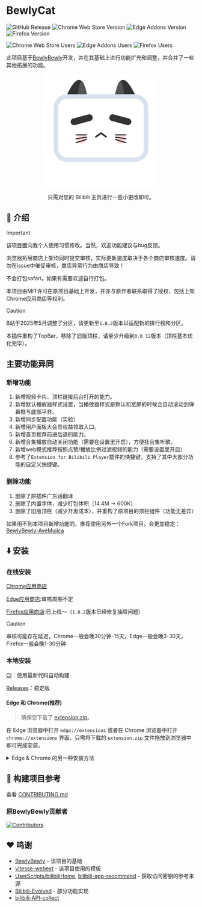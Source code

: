 # BewlyCat

![GitHub Release](https://img.shields.io/github/v/release/keleus/BewlyCat?label=Github) ![Chrome Web Store Version](https://img.shields.io/chrome-web-store/v/oopkfefbgecikmfbbapnlpjidoomhjpl?label=Chrome) ![Edge Addons Version](https://img.shields.io/badge/dynamic/json?color=blue&label=Edge&query=%24.version&url=https%3A%2F%2Fmicrosoftedge.microsoft.com%2Faddons%2Fgetproductdetailsbycrxid%2Faaammfjdfifgnfnbflolojihjfhdploj) ![Firefox Version](https://img.shields.io/amo/v/bewlycat?label=Firefox)

![Chrome Web Store Users](https://img.shields.io/chrome-web-store/users/oopkfefbgecikmfbbapnlpjidoomhjpl?label=Chrome) ![Edge Addons Users](https://img.shields.io/badge/dynamic/json?label=Edge&query=%24.activeInstallCount&url=https%3A%2F%2Fmicrosoftedge.microsoft.com%2Faddons%2Fgetproductdetailsbycrxid%2Faaammfjdfifgnfnbflolojihjfhdploj) ![Firefox Users](https://img.shields.io/amo/users/bewlycat?label=Firefox)

此项目基于[BewlyBewly](https://github.com/BewlyBewly/BewlyBewly)开发，并在其基础上进行功能扩充和调整，并合并了一些其他拓展的功能。

<p align="center" style="margin-bottom: 0px !important;">
<img width="300" alt="BewlyCat icon" src="./assets/icon-512.png"><br/>
</p>

<p align="center">只需对您的 Bilibili 主页进行一些小更改即可。</p>

## 👋 介绍

> [!IMPORTANT]
> 该项目面向我个人使用习惯修改。当然，欢迎功能建议与bug反馈。
>
> 浏览器拓展商店上架均同时提交审核，实际更新速度取决于各个商店审核速度。请勿在issue中催促审核，商店异常行为由商店导致！
>
> 不会打包safari，如果有需要欢迎自行打包。
>
> 本项目由MIT许可在原项目基础上开发，并亦与原作者联系取得了授权，包括上架Chrome应用商店等权利。

> [!CAUTION]
> B站于2025年5月调整了分区，请更新至`1.0.2`版本以适配新的排行榜和分区。
>
> 本插件重构了TopBar，移除了旧版顶栏，请至少升级到`0.0.12`版本（顶栏基本优化完毕）。

## 主要功能异同

### 新增功能

1. 新增视频卡片、顶栏链接后台打开的能力。
2. 新增默认播放器样式设置，当播放器样式是默认和宽屏的时候会自动滚动到弹幕框与底部平齐。
3. 新增同步配置功能（实验）
4. 新增用户面板大会员权益领取入口。
5. 新增首页推荐前进后退的能力。
6. 新增合集播放自动关闭功能（需要在设置里开启），方便挂合集听歌。
7. 新增web模式推荐按照点赞/播放比例过滤视频的能力（需要设置里开启）
8. 参考了`Extension for Bilibili Player`插件的快捷键，支持了其中大部分功能的自定义快捷键。

### 删除功能

1. 删除了原插件广东话翻译
2. 删除了内置字体，减少打包体积（14.4M -> 600K）
3. 删除了旧版顶栏（减少开发成本），并重构了原项目的顶栏组件（功能无差异）

如果用不到本项目新增功能的，推荐使用另外一个Fork项目，会更加稳定：[BewlyBewly-AveMujica](https://github.com/VentusUta/BewlyBewly-AveMujica)

## ⬇️ 安装

### 在线安装

[Chrome应用商店](https://chromewebstore.google.com/detail/oopkfefbgecikmfbbapnlpjidoomhjpl)

[Edge应用商店](https://microsoftedge.microsoft.com/addons/detail/bewlycat/aaammfjdfifgnfnbflolojihjfhdploj):审核周期不定

[Firefox应用商店](https://addons.mozilla.org/en-US/firefox/addon/bewlycat/):已上线～（`1.0.2`版本已经修复抽屉问题）

> [!CAUTION]
> 审核可能存在延迟，Chrome一般会晚30分钟-15天，Edge一般会晚3-30天，Firefox一般会晚1-30分钟

### 本地安装

[CI](https://github.com/keleus/BewlyCat/actions)：使用最新代码自动构建

[Releases](https://github.com/keleus/BewlyCat/releases)：稳定版

#### Edge 和 Chrome(推荐)

> 确保您下载了 [extension.zip](https://github.com/keleus/BewlyCat/releases)。

在 Edge 浏览器中打开 `edge://extensions` 或者在 Chrome 浏览器中打开 `chrome://extensions` 界面，只需将下载的 `extension.zip` 文件拖放到浏览器中即可完成安装。

<details>
 <summary> Edge & Chrome 的另一种安装方法 </summary>

#### Edge

> 确保您下载了 [extension.zip](https://github.com/keleus/BewlyCat/releases) 并解压缩该文件。

1. 在地址栏输入 `edge://extensions/` 并按回车
2. 打开 `开发者模式` 并点击 `加载已解压的拓展程序` <br/> <img width="655" alt="image" src="https://user-images.githubusercontent.com/33394391/232246901-e3544c16-bde2-480d-b770-ca5242793963.png">
3. 在浏览器中加载解压后的扩展文件夹

#### Chrome

> 确保您下载了 [extension.zip](https://github.com/keleus/BewlyCat/releases) 并解压缩该文件。

1. 在地址栏输入 `chrome://extensions/` 并按回车
2. 打开 `开发者模式` 并点击 `加载已解压的拓展程序` <br/> <img width="655" alt="Snipaste_2022-03-27_18-17-04" src="https://user-images.githubusercontent.com/33394391/160276882-13da0484-92c1-47dd-add8-7655c5c2bf1c.png">
3. 在浏览器中加载解压后的扩展文件夹

</details>

## 🤝 构建项目参考

查看 [CONTRIBUTING.md](docs/CONTRIBUTING-cmn_CN.md)

### 原BewlyBewly贡献者

[![Contributors](https://contrib.rocks/image?repo=hakadao/BewlyBewly)](https://github.com/BewlyBewly/BewlyBewly/graphs/contributors)

## ❤️ 鸣谢

- [BewlyBewly](https://github.com/BewlyBewly/BewlyBewly) - 该项目的基础
- [vitesse-webext](https://github.com/antfu/vitesse-webext) - 该项目使用的模板
- [UserScripts/bilibiliHome](https://github.com/indefined/UserScripts/tree/master/bilibiliHome),
[bilibili-app-recommend](https://github.com/magicdawn/bilibili-app-recommend) - 获取访问密钥的参考来源
- [Bilibili-Evolved](https://github.com/the1812/Bilibili-Evolved) - 部分功能实现
- [bilibili-API-collect](https://github.com/SocialSisterYi/bilibili-API-collect)
